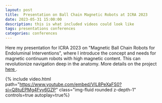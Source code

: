```yaml
---
layout: post
title:  Presentation on Ball Chain Magnetic Robots at ICRA 2023
date: 2023-05-31 15:00:00
description: this is what included videos could look like
tags: presentations conferences
categories: conferences
---
```

Here my presentation for ICRA 2023 on "Magnetic Ball Chain Robots for Endoluminal Interventions", where I introduce the concept and needs for magnetic continuum robots with 
high magnetic content. This can revolutionize navigation deep in the anatomy. More details on the project 
<a href='https://giovannipittiglio.github.io/projects/ballchain/'>here </a>.


{% include video.html path="https://www.youtube.com/embed/VIL8PeXaFS0?si=Q8tuEPMg4Fvy6GZP" class="img-fluid rounded z-depth-1" controls=true autoplay=true%}
